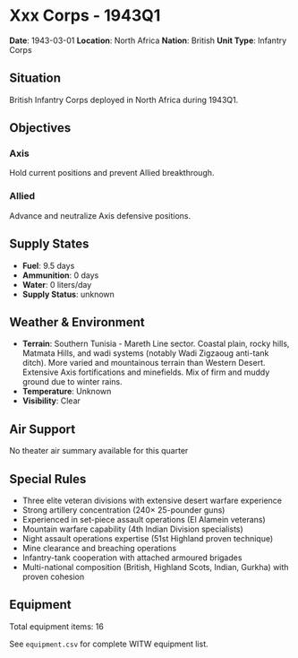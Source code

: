 # Xxx Corps - 1943Q1

**Date**: 1943-03-01
**Location**: North Africa
**Nation**: British
**Unit Type**: Infantry Corps

## Situation

British Infantry Corps deployed in North Africa during 1943Q1.

## Objectives

### Axis
Hold current positions and prevent Allied breakthrough.

### Allied
Advance and neutralize Axis defensive positions.

## Supply States

- **Fuel**: 9.5 days
- **Ammunition**: 0 days
- **Water**: 0 liters/day
- **Supply Status**: unknown

## Weather & Environment

- **Terrain**: Southern Tunisia - Mareth Line sector. Coastal plain, rocky hills, Matmata Hills, and wadi systems (notably Wadi Zigzaoug anti-tank ditch). More varied and mountainous terrain than Western Desert. Extensive Axis fortifications and minefields. Mix of firm and muddy ground due to winter rains.
- **Temperature**: Unknown
- **Visibility**: Clear

## Air Support

No theater air summary available for this quarter

## Special Rules

- Three elite veteran divisions with extensive desert warfare experience
- Strong artillery concentration (240× 25-pounder guns)
- Experienced in set-piece assault operations (El Alamein veterans)
- Mountain warfare capability (4th Indian Division specialists)
- Night assault operations expertise (51st Highland proven technique)
- Mine clearance and breaching operations
- Infantry-tank cooperation with attached armoured brigades
- Multi-national composition (British, Highland Scots, Indian, Gurkha) with proven cohesion

## Equipment

Total equipment items: 16

See `equipment.csv` for complete WITW equipment list.
